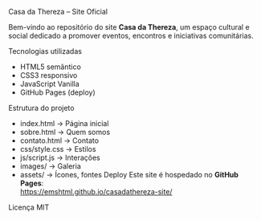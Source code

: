 Casa da Thereza – Site Oficial

Bem-vindo ao repositório do site **Casa da Thereza**, um espaço cultural e social
dedicado a promover eventos, encontros e iniciativas comunitárias.

 Tecnologias utilizadas
- HTML5 semântico
- CSS3 responsivo
- JavaScript Vanilla
- GitHub Pages (deploy)

Estrutura do projeto
- index.html → Página inicial
- sobre.html → Quem somos
- contato.html → Contato
- css/style.css → Estilos
- js/script.js → Interações
- images/ → Galeria
- assets/ → Ícones, fontes
  Deploy
Este site é hospedado no **GitHub Pages**:  
https://emshtml.github.io/casadathereza-site/

Licença
MIT
